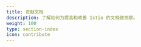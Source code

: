 ```yaml
---
title: 贡献文档
description: 了解如何为提高和改善 Istio 的文档做贡献。
weight: 100
type: section-index
icon: contribute
---
```

